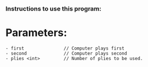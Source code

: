 ### Instructions to use this program:

# Parameters:
```
- first               // Computer plays first
- second              // Computer plays second
- plies <int>         // Number of plies to be used.
```
